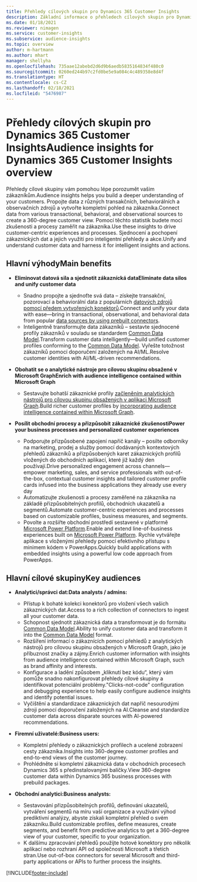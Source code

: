 ```yaml
---
title: Přehledy cílových skupin pro Dynamics 365 Customer Insights
description: Základní informace o přehledech cílových skupin pro Dynamics 365 Customer Insights.
ms.date: 01/18/2021
ms.reviewer: nimagen
ms.service: customer-insights
ms.subservice: audience-insights
ms.topic: overview
author: m-hartmann
ms.author: mhart
manager: shellyha
ms.openlocfilehash: 735aae12abebd2d6d9b6aedb5835164834f480c0
ms.sourcegitcommit: 0260ed244b97c2fd0be5e9a084c4c489358e8d4f
ms.translationtype: HT
ms.contentlocale: cs-CZ
ms.lasthandoff: 02/18/2021
ms.locfileid: "5476987"
---
```

# <a name="audience-insights-for-dynamics-365-customer-insights-overview"></a><span data-ttu-id="ff5a3-103">Přehledy cílových skupin pro Dynamics 365 Customer Insights</span><span class="sxs-lookup"><span data-stu-id="ff5a3-103">Audience insights for Dynamics 365 Customer Insights overview</span></span>

<span data-ttu-id="ff5a3-104">Přehledy cílové skupiny vám pomohou lépe porozumět vašim zákazníkům.</span><span class="sxs-lookup"><span data-stu-id="ff5a3-104">Audience insights helps you build a deeper understanding of your customers.</span></span> <span data-ttu-id="ff5a3-105">Propojte data z různých transakčních, behaviorálních a observačních zdrojů a vytvořte kompletní pohled na zákazníka.</span><span class="sxs-lookup"><span data-stu-id="ff5a3-105">Connect data from various transactional, behavioral, and observational sources to create a 360-degree customer view.</span></span> <span data-ttu-id="ff5a3-106">Pomocí těchto statistik budete moci zkušenosti a procesy zaměřit na zákazníka.</span><span class="sxs-lookup"><span data-stu-id="ff5a3-106">Use these insights to drive customer-centric experiences and processes.</span></span> <span data-ttu-id="ff5a3-107">Sjednocení a pochopení zákaznických dat a jejich využití pro inteligentní přehledy a akce.</span><span class="sxs-lookup"><span data-stu-id="ff5a3-107">Unify and understand customer data and harness it for intelligent insights and actions.</span></span>

## <a name="main-benefits"></a><span data-ttu-id="ff5a3-108">Hlavní výhody</span><span class="sxs-lookup"><span data-stu-id="ff5a3-108">Main benefits</span></span> 

- <span data-ttu-id="ff5a3-109">**Eliminovat datová sila a sjednotit zákaznícká data**</span><span class="sxs-lookup"><span data-stu-id="ff5a3-109">**Eliminate data silos and unify customer data**</span></span>

  - <span data-ttu-id="ff5a3-110">Snadno propojte a sjednoťte svá data – získejte transakční, pozorovací a behaviorální data z populárních [datových zdrojů pomocí předem vytvořených konektorů](data-sources.md).</span><span class="sxs-lookup"><span data-stu-id="ff5a3-110">Connect and unify your data with ease—bring in transactional, observational, and behavioral data from popular [data sources by using prebuilt connectors](data-sources.md).</span></span>
  - <span data-ttu-id="ff5a3-111">Inteligentně transformujte data zákazníků – sestavte sjednocené profily zákazníků v souladu se standardem [Common Data Model](https://docs.microsoft.com/common-data-model/).</span><span class="sxs-lookup"><span data-stu-id="ff5a3-111">Transform customer data intelligently—build unified customer profiles conforming to the [Common Data Model](https://docs.microsoft.com/common-data-model/).</span></span> <span data-ttu-id="ff5a3-112">Vyřešte totožnost zákazníků pomocí doporučení založených na AI/ML.</span><span class="sxs-lookup"><span data-stu-id="ff5a3-112">Resolve customer identities with AI/ML-driven recommendations.</span></span>

- <span data-ttu-id="ff5a3-113">**Obohatit se o analytické nástroje pro cílovou skupinu obsažené v Microsoft Graph**</span><span class="sxs-lookup"><span data-stu-id="ff5a3-113">**Enrich with audience intelligence contained within Microsoft Graph**</span></span>

  - <span data-ttu-id="ff5a3-114">Sestavujte bohatší zákaznické profily [začleněním analytických nástrojů pro cílovou skupinu obsažených v aplikaci Microsoft Graph](enrichment-microsoft-graph.md).</span><span class="sxs-lookup"><span data-stu-id="ff5a3-114">Build richer customer profiles by [incorporating audience intelligence contained within Microsoft Graph](enrichment-microsoft-graph.md).</span></span>  

- <span data-ttu-id="ff5a3-115">**Posílit obchodní procesy a přizpůsobit zákaznické zkušenosti**</span><span class="sxs-lookup"><span data-stu-id="ff5a3-115">**Power your business processes and personalized customer experiences**</span></span>

  - <span data-ttu-id="ff5a3-116">Podporujte přizpůsobené zapojení napříč kanály – posilte odborníky na marketing, prodej a služby pomocí dodávaných kontextových přehledů zákazníků a přizpůsobených karet zákaznických profilů vložených do obchodních aplikací, které již každý den používají.</span><span class="sxs-lookup"><span data-stu-id="ff5a3-116">Drive personalized engagement across channels—empower marketing, sales, and service professionals with out-of-the-box, contextual customer insights and tailored customer profile cards infused into the business applications they already use every day</span></span>
  - <span data-ttu-id="ff5a3-117">Automatizujte zkušenosti a procesy zaměřené na zákazníka na základě přizpůsobitelných profilů, obchodních ukazatelů a segmentů.</span><span class="sxs-lookup"><span data-stu-id="ff5a3-117">Automate customer-centric experiences and processes based on customizable profiles, business measures, and segments.</span></span>
  - <span data-ttu-id="ff5a3-118">Povolte a rozšiřte obchodní prostředí sestavené v platformě [Microsoft Power Platform](https://powerplatform.microsoft.com/).</span><span class="sxs-lookup"><span data-stu-id="ff5a3-118">Enable and extend line-of-business experiences built on [Microsoft Power Platform](https://powerplatform.microsoft.com/).</span></span> <span data-ttu-id="ff5a3-119">Rychle vytvářejte aplikace s vloženými přehledy pomocí efektivního přístupu s minimem kódem v PowerApps.</span><span class="sxs-lookup"><span data-stu-id="ff5a3-119">Quickly build applications with embedded insights using a powerful low code approach from PowerApps.</span></span>  

## <a name="key-audiences"></a><span data-ttu-id="ff5a3-120">Hlavní cílové skupiny</span><span class="sxs-lookup"><span data-stu-id="ff5a3-120">Key audiences</span></span>

- <span data-ttu-id="ff5a3-121">**Analytici/správci dat:**</span><span class="sxs-lookup"><span data-stu-id="ff5a3-121">**Data analysts / admins:**</span></span>

  - <span data-ttu-id="ff5a3-122">Přístup k bohaté kolekci konektorů pro vložení všech vašich zákaznických dat.</span><span class="sxs-lookup"><span data-stu-id="ff5a3-122">Access to a rich collection of connectors to ingest all your customer data.</span></span>
  - <span data-ttu-id="ff5a3-123">Schopnost sjednotit zákaznická data a transformovat je do formátu [Common Data Model](https://docs.microsoft.com/common-data-model/).</span><span class="sxs-lookup"><span data-stu-id="ff5a3-123">Ability to unify customer data and transform it into the [Common Data Model](https://docs.microsoft.com/common-data-model/) format.</span></span>
  - <span data-ttu-id="ff5a3-124">Rozšíření informací o zákaznících pomocí přehledů z analytických nástrojů pro cílovou skupinu obsažených v Microsoft Graph, jako je příbuznost značky a zájmy.</span><span class="sxs-lookup"><span data-stu-id="ff5a3-124">Enrich customer information with insights from audience intelligence contained within Microsoft Graph, such as brand affinity and interests.</span></span>
  - <span data-ttu-id="ff5a3-125">Konfigurace a ladění způsobem „kliknutí bez kódu“, který vám pomůže snadno nakonfigurovat přehledy cílové skupiny a identifikovat potenciální problémy.</span><span class="sxs-lookup"><span data-stu-id="ff5a3-125">"Clicks-not-code" configuration and debugging experience to help easily configure audience insights and identify potential issues.</span></span>
  - <span data-ttu-id="ff5a3-126">Vyčištění a standardizace zákaznických dat napříč nesourodými zdroji pomocí doporučení založených na AI.</span><span class="sxs-lookup"><span data-stu-id="ff5a3-126">Cleanse and standardize customer data across disparate sources with AI-powered recommendations.</span></span>  

- <span data-ttu-id="ff5a3-127">**Firemní uživatelé:**</span><span class="sxs-lookup"><span data-stu-id="ff5a3-127">**Business users:**</span></span>

  - <span data-ttu-id="ff5a3-128">Kompletní přehledy o zákaznických profilech a ucelené zobrazení cesty zákazníka.</span><span class="sxs-lookup"><span data-stu-id="ff5a3-128">Insights into 360-degree customer profiles and end-to-end views of the customer journey.</span></span>
  - <span data-ttu-id="ff5a3-129">Prohlédněte si kompletní zákaznická data v obchodních procesech Dynamics 365 s předinstalovanými balíčky.</span><span class="sxs-lookup"><span data-stu-id="ff5a3-129">View 360-degree customer data within Dynamics 365 business processes with prebuild packages.</span></span>

- <span data-ttu-id="ff5a3-130">**Obchodní analytici:**</span><span class="sxs-lookup"><span data-stu-id="ff5a3-130">**Business analysts:**</span></span>

  - <span data-ttu-id="ff5a3-131">Sestavování přizpůsobitelných profilů, definování ukazatelů, vytváření segmentů na míru vaší organizace a využívání výhod prediktivní analýzy, abyste získali kompletní přehled o svém zákazníku.</span><span class="sxs-lookup"><span data-stu-id="ff5a3-131">Build customizable profiles, define measures, create segments, and benefit from predictive analytics to get a 360-degree view of your customer, specific to your organization.</span></span>  
  - <span data-ttu-id="ff5a3-132">K dalšímu zpracování přehledů použijte hotové konektory pro několik aplikací nebo rozhraní API od společnosti Microsoft a třetích stran.</span><span class="sxs-lookup"><span data-stu-id="ff5a3-132">Use out-of-box connectors for several Microsoft and third-party applications or APIs to further process the insights.</span></span>


[!INCLUDE[footer-include](../includes/footer-banner.md)]
